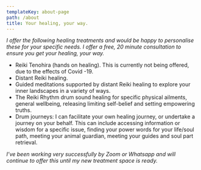```yaml
---
templateKey: about-page
path: /about
title: Your healing, your way.
---
```

*I offer the following healing treatments and would be happy to personalise these for your specific needs. I offer a free, 20 minute consultation to ensure you get your healing, your way.*

* Reiki Tenohira (hands on healing). This is currently not being offered, due to the effects of Covid -19.
* Distant Reiki healing.
* Guided meditations supported by distant Reiki healing to explore your inner landscapes in a variety of ways.
* The Reiki Rhythm drum sound healing for specific physical ailments, general wellbeing, releasing limiting self-belief and setting empowering truths.
* Drum journeys: I can facilitate your own healing journey, or undertake a journey on your behalf. This can include accessing information or wisdom for a specific issue, finding your power words for your life/soul path, meeting your animal guardian, meeting your guides and soul part retrieval.

*I’ve been working very successfully by Zoom or Whatsapp and will continue to offer this until my new treatment space is ready.*